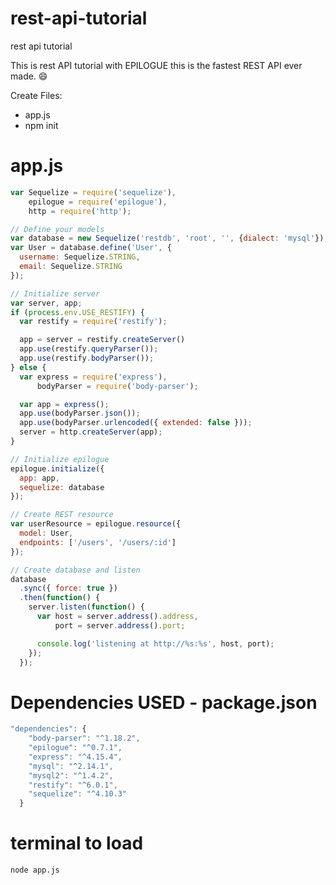 # rest-api-tutorial
rest api tutorial

This is rest API tutorial with EPILOGUE this is the fastest REST API ever made. :smile:

Create Files:
* app.js
* npm init 

# app.js

```js
var Sequelize = require('sequelize'),
    epilogue = require('epilogue'),
    http = require('http');

// Define your models
var database = new Sequelize('restdb', 'root', '', {dialect: 'mysql'});
var User = database.define('User', {
  username: Sequelize.STRING,
  email: Sequelize.STRING
});

// Initialize server
var server, app;
if (process.env.USE_RESTIFY) {
  var restify = require('restify');

  app = server = restify.createServer()
  app.use(restify.queryParser());
  app.use(restify.bodyParser());
} else {
  var express = require('express'),
      bodyParser = require('body-parser');

  var app = express();
  app.use(bodyParser.json());
  app.use(bodyParser.urlencoded({ extended: false }));
  server = http.createServer(app);
}

// Initialize epilogue
epilogue.initialize({
  app: app,
  sequelize: database
});

// Create REST resource
var userResource = epilogue.resource({
  model: User,
  endpoints: ['/users', '/users/:id']
});

// Create database and listen
database
  .sync({ force: true })
  .then(function() {
    server.listen(function() {
      var host = server.address().address,
          port = server.address().port;

      console.log('listening at http://%s:%s', host, port);
    });
  });
```

# Dependencies USED - package.json

```js
"dependencies": {
    "body-parser": "^1.18.2",
    "epilogue": "^0.7.1",
    "express": "^4.15.4",
    "mysql": "^2.14.1",
    "mysql2": "^1.4.2",
    "restify": "^6.0.1",
    "sequelize": "^4.10.3"
  }
```

# terminal to load

```html
node app.js
```
